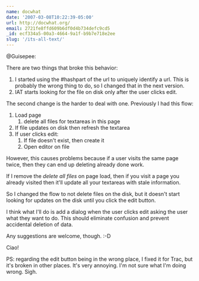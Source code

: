 ```yaml
---
name: docwhat
date: '2007-03-08T10:22:39-05:00'
url: http://docwhat.org/
email: 2721fe8ffd609b6df0d4b734defc9cd5
_id: ecf334a5-00a3-4664-9a1f-b9b7e718e2ee
slug: '/its-all-text/'
---
```


@Guisepee:

There are two things that broke this behavior:

<ol>
  <li>I started using the #hashpart of the url to uniquely identify a url.  This is probably the wrong thing to do, so I changed that in the next version.</li>
  <li>IAT starts looking for the file on disk only after the user clicks edit.</li>
</ol>

The second change is the harder to deal with one. Previously I had this flow:

<ol>
  <li>Load page
  <ol>
    <li>delete all files for textareas in this page</li>
  </ol>
  </li>
  <li>If file updates on disk then refresh the textarea</li>
  <li>If user clicks edit:
  <ol>
    <li>If file doesn't exist, then create it</li>
    <li>Open editor on file</li>
  </ol>
  </li>
</ol>

However, this causes problems because if a user visits the same page twice,
then they can end up deleting already done work.

If I remove the <em>delete all files</em> on page load, then if you visit a
page you already visited then it'll update all your textareas with stale
information.

So I changed the flow to not delete files on the disk, but it doesn't start
looking for updates on the disk until you click the edit button.

I think what I'll do is add a dialog when the user clicks edit asking the user
what they want to do. This should eliminate confusion and prevent accidental
deletion of data.

Any suggestions are welcome, though. :-D

Ciao!

PS: regarding the edit button being in the wrong place, I fixed it for Trac,
but it's broken in other places. It's very annoying. I'm not sure what I'm
doing wrong. Sigh.
